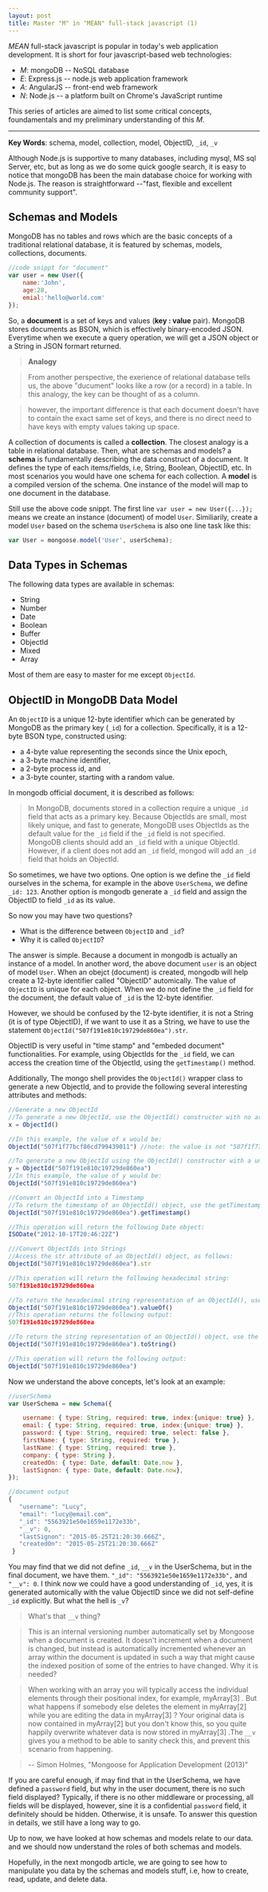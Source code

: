 ```yaml
---
layout: post
title: Master "M" in "MEAN" full-stack javascript (1)
---
```


*MEAN* full-stack javascript is popular in today's web application development. It is
short for four javascript-based web technologies:

- *M*: mongoDB -- NoSQL database
- *E*: Express.js -- node.js web application framework
- *A*: AngularJS -- front-end web framework
- *N*: Node.js -- a platform built on Chrome's JavaScript runtime

This series of articles are aimed to list some critical concepts, foundamentals and my
preliminary understanding of this *M*.

---

**Key Words**: schema, model, collection, model, ObjectID, `_id`, `_v`

Although Node.js is supportive to many databases, including mysql, MS sql Server, etc, but as long
as we do some quick google search, it is easy to notice that mongoDB has been the main database choice
for working with Node.js. The reason is straightforward --"fast, flexible and excellent community support".

## Schemas and Models
MongoDB has no tables and rows which are the basic concepts of a traditional relational
database, it is featured by schemas, models, collections, documents.

```javascript
//code snippt for "document"
var user = new User({
	name:'John',
	age:28,
	emial:'hello@world.com'
});
```
So, a **document** is a set of keys and values (**key : value** pair). MongoDB stores documents as BSON, which is effectively binary-encoded JSON.
Everytime when we execute a query operation, we will get a JSON object or a String in JSON formart returned.

> **Analogy**

> From another perspective, the exerience of relational database tells us, the above "ducument" looks like a row (or a record) in a table.
In this analogy, the key can be thought of as a column.

> however, the important difference is that each document doesn't have to contain the
exact same set of keys, and there is no direct need to have keys with empty values
taking up space.


A collection of documents is called a **collection**. The closest analogy is a table in relational database.
Then, what are schemas and models? a **schema** is fundamentally describing the data construct of a
document. It defines the type of each items/fields, i.e, String, Boolean, ObjectID, etc. In most scenarios you would have one schema for each collection.
A **model** is a compiled version of the schema. One instance of the model will map to one document in the database.

Still use the above code snippt. The first line `var user = new User({...});` means we create an instance (document) of model `User`.
Similiarily, create a model `User` based on the schema `UserSchema` is also one line task like this:

```javascript
var User = mongoose.model('User', userSchema);
```

## Data Types in Schemas

The following data types are available in schemas:

- String
- Number
- Date
- Boolean
- Buffer
- ObjectId
- Mixed
- Array

Most of them are easy to master for me except `ObjectId`.

## ObjectID in MongoDB Data Model

An `ObjectID` is a unique 12-byte identifier which can be generated by MongoDB as the primary key (`_id`) for a collection. Specifically,
it is a 12-byte BSON type, constructed using:

- a 4-byte value representing the seconds since the Unix epoch,
- a 3-byte machine identifier,
- a 2-byte process id, and
- a 3-byte counter, starting with a random value.

In mongodb official document, it is described as follows:

> In MongoDB, documents stored in a collection require a unique `_id` field that acts as a primary key. Because ObjectIds
are small, most likely unique, and fast to generate, MongoDB uses ObjectIds as the default value for the `_id` field if
the `_id` field is not specified. MongoDB clients should add an `_id` field with a unique ObjectId. However, if a client
does not add an `_id` field, mongod will add an `_id` field that holds an ObjectId.

So sometimes, we have two options. One option is we define the `_id` field ourselves in the schema, for example in the
above `UserSchema`, we define `_id: 123`. Another option is mongodb generate a `_id` field and assign the ObjectID to field `_id` as its value.

So now you may have two questions?

- What is the difference between `ObjectID` and `_id`?
- Why it is called `ObjectID`?

The answer is simple. Because a document in mongodb is actually an instance of a model. In another word, the above document `user` is an object of model `User`.
When an obejct (document) is created, mongodb will help create a 12-byte identifier called "ObjectID" automically. The value of `ObjectID` is unique for
each object. When we do not define the `_id` field for the document, the default value of `_id` is the 12-byte identifier.

However, we should be confused by the 12-byte identifier, it is not a String (it is of type ObjectID), if we want to use it as a String, we have to use
the statement `ObjectId("507f191e810c19729de860ea").str`.

ObjectID is very useful in "time stamp" and "embeded document" functionalities. For example, using ObjectIds for the `_id`
field, we can access the creation time of the ObjectId, using the `getTimestamp()` method.

Additionally, The mongo shell provides the `ObjectId()` wrapper class to generate a new ObjectId, and to provide the following
several interesting attributes and methods:

```javascript
//Generate a new ObjectId
//To generate a new ObjectId, use the ObjectId() constructor with no argument:
x = ObjectId()

//In this example, the value of x would be:
ObjectId("507f1f77bcf86cd799439011") //note: the value is not "507f1f77bcf86cd799439011" which is a string.

//To generate a new ObjectId using the ObjectId() constructor with a unique hexadecimal string:
y = ObjectId("507f191e810c19729de860ea")
//In this example, the value of y would be:
ObjectId("507f191e810c19729de860ea")
```



```javascript
//Convert an ObjectId into a Timestamp
//To return the timestamp of an ObjectId() object, use the getTimestamp() method as follows:
ObjectId("507f191e810c19729de860ea").getTimestamp()

//This operation will return the following Date object:
ISODate("2012-10-17T20:46:22Z")
```


```javascript
///Convert ObjectIds into Strings
//Access the str attribute of an ObjectId() object, as follows:
ObjectId("507f191e810c19729de860ea").str

//This operation will return the following hexadecimal string:
507f191e810c19729de860ea

//To return the hexadecimal string representation of an ObjectId(), use the valueOf() method as follows:
ObjectId("507f191e810c19729de860ea").valueOf()
//This operation returns the following output:
507f191e810c19729de860ea

//To return the string representation of an ObjectId() object, use the toString() method as follows:
ObjectId("507f191e810c19729de860ea").toString()

//This operation will return the following output:
ObjectId("507f191e810c19729de860ea")
```

Now we understand the above concepts, let's look at an example:

```javascript
//userSchema
var UserSchema = new Schema({

    username: { type: String, required: true, index:{unique: true} },
    email: { type: String, required: true, index:{unique: true} },
    password: { type: String, required: true, select: false },
    firstName: { type: String, required: true },
    lastName: { type: String, required: true },
    company: { type: String },
    createdOn: { type: Date, default: Date.now },
    lastSignon: { type: Date, default: Date.now},
});

//document output
{
   "username": "Lucy",
   "email": "lucy@email.com",
   "_id": "5563921e50e1659e1172e33b",
   "__v": 0,
   "lastSignon": "2015-05-25T21:20:30.666Z",
   "createdOn": "2015-05-25T21:20:30.666Z"
 }
```

You may find that we did not define `_id`, `__v` in the UserSchema, but in the final document,
we have them. `"_id": "5563921e50e1659e1172e33b",` and `"__v": 0`. I think now we could have a
good understanding of `_id`, yes, it is generated automically with the value ObjectID since we
did not self-define `_id` explicitly. But what the hell is `_v`?

> What's that `__v` thing?

> This is an internal versioning number automatically set by Mongoose when a document is
created. It doesn't increment when a document is changed, but instead is automatically
incremented whenever an array within the document is updated in such a way that
might cause the indexed position of some of the entries to have changed. Why it is needed?

> When working with an array you will typically access the individual elements
through their positional index, for example, myArray[3] . But what happens if
somebody else deletes the element in myArray[2] while you are editing the data
in myArray[3] ? Your original data is now contained in myArray[2] but you
don't know this, so you quite happily overwrite whatever data is now stored in
myArray[3] .The `__v` gives you a method to be able to sanity check this, and prevent
this scenario from happening.

> -- Simon Holmes, "Mongoose for Application Development (2013)"

If you are careful enough, if may find that in the UserSchema, we have defined a `password`
field, but why in the user document, there is no such field displayed? Typically, if there is no
other middleware or processing, all fields will be displayed, however, sine it is a confidential
`password` field, it definitely should be hidden. Otherwise, it is unsafe. To answer this question
in details, we still have a long way to go.

Up to now, we have looked at how schemas and models relate to our data.
and we should now understand the roles of both schemas and models.

Hopefully, in the next mongodb article, we are going to see how to manipulate you data by the
schemas and models stuff, i.e, how to create, read, update, and delete data.
